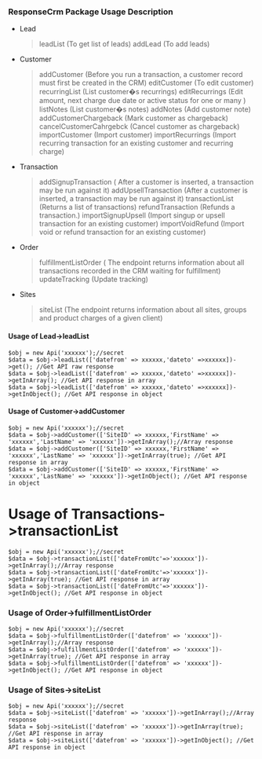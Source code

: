### ResponseCrm Package Usage Description

* Lead
	>	leadList				(To get list of leads)
	>	addLead					(To add leads)
	

* Customer
	>	addCustomer				(Before you run a transaction, a customer record must first be created in the CRM)
	>	editCustomer			(To edit customer)
	>	recurringList			(List customer�s recurrings)
	>	editRecurrings			(Edit amount, next charge due date or active status for one or many )
	>	listNotes				(List customer�s notes)
	>	addNotes				(Add customer note)
	>	addCustomerChargeback	(Mark customer as chargeback)
	>	cancelCustomerCahrgebck	(Cancel customer as chargeback)
	>	importCustomer			(Import customer)
	>	importRecurrings		(Import recurring transaction for an existing customer and recurring charge)


* Transaction
	>	addSignupTransaction	( After a customer is inserted, a transaction may be run against it)
	>	addUpsellTransaction	(After a customer is inserted, a transaction may be run against it)
	>	transactionList			(Returns a list of transactions)
	>	refundTransaction		(Refunds a transaction.)
	>	importSignupUpsell		(Import singup or upsell transaction for an existing customer)
	>	importVoidRefund		(Import void or refund transaction for an existing customer)


* Order
	>	fulfillmentListOrder	( The endpoint returns information about all transactions recorded in the CRM waiting for fulfillment)
	>	updateTracking			(Update tracking)


* Sites
	>	siteList	(The endpoint returns information about all sites, groups and product charges of a given client)



#### Usage of Lead->leadList

```
$obj = new Api('xxxxxx');//secret
$data = $obj->leadList(['datefrom' => xxxxxx,'dateto' =>xxxxxx])->get(); //Get API raw response
$data = $obj->leadList(['datefrom' => xxxxxx,'dateto' =>xxxxxx])->getInArray(); //Get API response in array
$data = $obj->leadList(['datefrom' => xxxxxx,'dateto' =>xxxxxx])->getInObject(); //Get API response in object
```
#### Usage of Customer->addCustomer
```
$obj = new Api('xxxxxx');//secret
$data = $obj->addCustomer(['SiteID' => xxxxxx,'FirstName' =>  'xxxxxx','LastName' => 'xxxxxx'])->getInArray();//Array response
$data = $obj->addCustomer(['SiteID' => xxxxxx,'FirstName' =>  'xxxxxx','LastName' => 'xxxxxx'])->getInArray(true); //Get API response in array
$data = $obj->addCustomer(['SiteID' => xxxxxx,'FirstName' =>  'xxxxxx','LastName' => 'xxxxxx'])->getInObject(); //Get API response in object
````
# Usage of Transactions->transactionList
```
$obj = new Api('xxxxxx');//secret
$data = $obj->transactionList(['dateFromUtc'=>'xxxxxx'])->getInArray();//Array response
$data = $obj->transactionList(['dateFromUtc'=>'xxxxxx'])->getInArray(true); //Get API response in array
$data = $obj->transactionList(['dateFromUtc'=>'xxxxxx'])->getInObject(); //Get API response in object
```
### Usage of Order->fulfillmentListOrder
```
$obj = new Api('xxxxxx');//secret
$data = $obj->fulfillmentListOrder(['datefrom' => 'xxxxxx'])->getInArray();//Array response
$data = $obj->fulfillmentListOrder(['datefrom' => 'xxxxxx'])->getInArray(true); //Get API response in array
$data = $obj->fulfillmentListOrder(['datefrom' => 'xxxxxx'])->getInObject(); //Get API response in object
```
### Usage of Sites->siteList
```
$obj = new Api('xxxxxx');//secret
$data = $obj->siteList(['datefrom' => 'xxxxxx'])->getInArray();//Array response
$data = $obj->siteList(['datefrom' => 'xxxxxx'])->getInArray(true); //Get API response in array
$data = $obj->siteList(['datefrom' => 'xxxxxx'])->getInObject(); //Get API response in object
```
